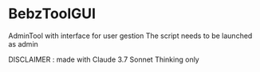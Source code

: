 # BebzToolGUI
AdminTool with interface for user gestion
The script needs to be launched as admin





DISCLAIMER : made with Claude 3.7 Sonnet Thinking only